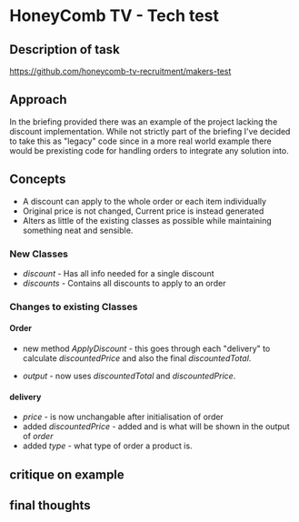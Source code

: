 # HoneyComb TV - Tech test  

## Description of task

https://github.com/honeycomb-tv-recruitment/makers-test
## Approach

In the briefing provided there was an example of the project lacking the discount implementation. While not strictly part of the briefing I've decided to take this as "legacy" code since in a more real world example there would be prexisting code for handling orders to integrate any solution into.

## Concepts

* A discount can apply to the whole order or each item individually
* Original price is not changed, Current price is instead generated
* Alters as little of the existing classes as possible while maintaining something neat and sensible.

### New Classes

* _discount_ - Has all info needed for a single discount
* _discounts_ - Contains all discounts to apply to an order

### Changes to existing Classes

#### Order

* new method _ApplyDiscount_ - this goes through each "delivery" to calculate _discountedPrice_ and also the final _discountedTotal_.

* _output_ - now uses _discountedTotal_ and _discountedPrice_.

#### delivery

* _price_ - is now unchangable after initialisation of order
* added _discountedPrice_ - added and is what will be shown in the output of _order_
* added _type_ - what type of order a product is.

## critique on example





## final thoughts
